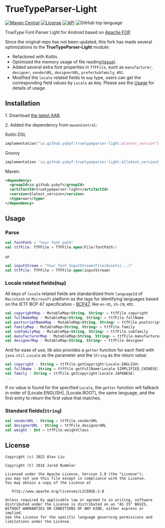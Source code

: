 # TrueTypeParser-Light

[![Maven Central](https://img.shields.io/maven-central/v/io.github.yubyf/truetypeparser-light?color=brightgreen&label=Maven%20Central)](https://search.maven.org/artifact/io.github.yubyf/truetypeparser-light)
[![License](https://img.shields.io/github/license/Yubyf/TruetypeParser-Light)](https://github.com/Yubyf/truetypeparser/blob/master/LICENSE)
[![API](https://img.shields.io/badge/API-21%2B-blue.svg?style=flat)](https://android-arsenal.com/api?level=21)
![GitHub top language](https://img.shields.io/github/languages/top/yubyf/TruetypeParser-Light)

TrueType Font Parser Light for Android based on [Apache FOP](http://xmlgraphics.apache.org/fop/).

Since the original repo has not been updated, this fork has made several optimizations to the **TrueTypeParser-Light** module:

- Refactored with Kotlin.
- Optimized the memory usage of file reading([issue](https://github.com/jaredrummler/TrueTypeParser/issues/4)).
- Added several extra font properties in `TTFFile`, such as `manufacturer`, `designer`, `vendorURL`, `designerURL`, `preferSubfamily`, etc.
- Modified the `locale` related fields to `map` type, users can get the corresponding field values by `Locale` as key. Please see the [Usage](#Usage) for details of usage.

## Installation

1\. Download [the latest AAR](https://repo1.maven.org/maven2/io/github/yubyf/truetypeparser-light/2.0.0/truetypeparser-light-2.0.0.aar).

2\. Added the dependency from `mavenCentral`:

Kotlin DSL

 ```Kotlin
 implementation("io.github.yubyf:truetypeparser-light:$latest_version")
 ```

Groovy

 ```groovy
 implementation 'io.github.yubyf:truetypeparser-light:${latest_version}'
 ```

Maven:

```xml
<dependency>
  <groupId>io.github.yubyf</groupId>
  <artifactId>truetypeparser-light</artifactId>
  <version>$latest_version</version>
  <type>aar</type>
</dependency>
```

## Usage

### Parse

```kotlin
val fontPath = "Your font path"
val ttfFile: TTFFile = TTFFile.open(File(fontPath))
```

or

```kotlin
val inputStream = "Your font InputStream(File|Assets|...)"
val ttfFile: TTFFile = TTFFile.open(inputStream)
```

### Locale related fields(`Map`)

All keys of `locale` related fields are standardized from `languageId` of `Macintosh` or `Microsoft` platform as the tags for identifying languages based on the IETF BCP 47 specification - [BCP47](https://tools.ietf.org/html/bcp47), like `en-US`, `zh-CN`, etc.

```kotlin
val copyrightMap : MutableMap<String, String> = ttfFile.copyright
val fullNameMap : MutableMap<String, String> = ttfFile.fullName
val postscriptNameMap : MutableMap<String, String> = ttfFile.postscriptName
val familyMap : MutableMap<String, String> = ttfFile.family
val subfamilyMap : MutableMap<String, String> = ttfFile.subfamily
val manufacturerMap : MutableMap<String, String> = ttfFile.manufacturer
val designerMap : MutableMap<String, String> = ttfFile.designer
```

And for ease of use, lib also provides a `getter` function for each field with `java.util.Locale` as the parameter  and the `String` as the return value:

```kotlin
val copyright : String = ttfFile.getCopyright(Locale.ENGLISH)
val fullName : String = ttfFile.getFullName(Locale.SIMPLIFIED_CHINESE)
val family : String = ttfFile.getCopyright(Locale.JAPANESE)
...
```

If no value is found for the specified `Locale`, the `getter` function will fallback in order of [Locale.ENGLISH], [Locale.ROOT], the same language, and the first entry to return the first value that matches.

### Standard fields(`String`)


```kotlin
val vendorURL : String = ttfFile.vendorURL
val designerURL : String = ttfFile.designerURL
val weight : Int = ttfFile.weightClass
```

## License

    Copyright (c) 2022 Alex Liu

    Copyright (C) 2016 Jared Rummler

    Licensed under the Apache License, Version 2.0 (the "License");
    you may not use this file except in compliance with the License.
    You may obtain a copy of the License at

       http://www.apache.org/licenses/LICENSE-2.0

    Unless required by applicable law or agreed to in writing, software
    distributed under the License is distributed on an "AS IS" BASIS,
    WITHOUT WARRANTIES OR CONDITIONS OF ANY KIND, either express or implied.
    See the License for the specific language governing permissions and
    limitations under the License.
